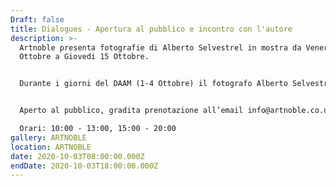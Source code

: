```yaml
---
Draft: false
title: Dialogues - Apertura al pubblico e incontro con l'autore
description: >-
  Artnoble presenta fotografie di Alberto Selvestrel in mostra da Venerdi 2
  Ottobre a Giovedi 15 Ottobre.


  Durante i giorni del DAAM (1-4 Ottobre) il fotografo Alberto Selvestrel sarà presente alla mostra e disponibile per parlare con clienti/visitatori. 


  Aperto al pubblico, gradita prenotazione all’email info@artnoble.co.uk oppure al numero +39 324 997 4878

  Orari: 10:00 - 13:00, 15:00 - 20:00
gallery: ARTNOBLE
location: ARTNOBLE
date: 2020-10-03T08:00:00.000Z
endDate: 2020-10-03T18:00:00.000Z
---
```

